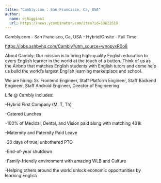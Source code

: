 ```yaml
---
title: "Cambly.com : San Francisco, Ca, USA"
author:
  name: ejhiggins1
  url: https://news.ycombinator.com/item?id=39622619
---
```

Cambly.com - San Francisco, Ca, USA - Hybrid&#x2F;Onsite - Full Time

<a href="https:&#x2F;&#x2F;jobs.ashbyhq.com&#x2F;Cambly?utm_source=wnopvxR0o8">https:&#x2F;&#x2F;jobs.ashbyhq.com&#x2F;Cambly?utm_source=wnopvxR0o8</a>

About Cambly: Our mission is to bring high-quality English education to every English learner in the world at the touch of a button. Think of us as the Airbnb that matches English students with English tutors and come help us build the world’s largest English learning marketplace and school.

We are hiring:
Sr. Frontend Engineer,
Staff Platform Engineer,
Staff Backend Engineer,
Staff Android Engineer,
Director of Engineering

Life @ Cambly includes:

-Hybrid First Company (M, T, Th)

-Catered Lunches

-100% of Medical, Dental, and Vision paid along with matching 401k

-Maternity and Paternity Paid Leave

-20 days of true, unbothered PTO

-End-of-year shutdown

-Family-friendly environment with amazing WLB and Culture

-Helping others around the world unlock economic opportunities by learning English
